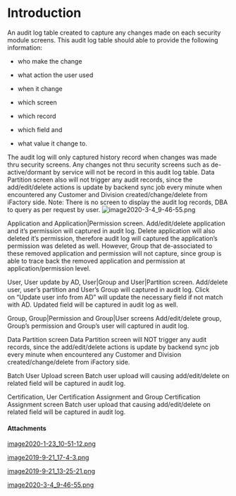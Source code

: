 # Introduction

An audit log table created to capture any changes made on each security module screens. This audit log table should able to provide the following information:

- who make the change

- what action the user used

- when it change

- which screen

- which record

- which field and

- what value it change to.

The audit log will only captured history record when changes was made thru security screens. Any changes not thru security screens such as de-active/dormant by service will not be record in this audit log table. Data Partition screen also will not trigger any audit records, since the add/edit/delete actions is update by backend sync job every minute when encountered any Customer and Division created/change/delete from iFactory side.
Note: There is no screen to display the audit log records, DBA to query as per request by user.
![image2020-3-4_9-46-55.png](/.attachments/66093801.png)



Application and Application|Permission screen.
Add/edit/delete application and it’s permission will captured in audit log. Delete application will also deleted it’s permission, therefore audit log will captured the application’s permission was deleted as well. However, Group that de-associated to these removed application and permission will not capture, since group is able to trace back the removed application and permission at application/permission level.

User, User update by AD, User|Group and User|Partition screen.
Add/delete user, user’s partition and User’s Group will captured in audit log. Click on “Update user info from AD” will update the necessary field if not match with AD. Updated field will be captured in audit log as well.

Group, Group|Permission and Group|User screens
Add/edit/delete group, Group’s permission and Group’s user will captured in audit log.

Data Partition screen
Data Partition screen will NOT trigger any audit records, since the add/edit/delete actions is update by backend sync job every minute when encountered any Customer and Division created/change/delete from iFactory side.

Batch User Upload screen
Batch user upload will causing add/edit/delete on related field will be captured in audit log.

Certification, Uer Certification Assignment and Group Certification Assignment screen
Batch user upload that causing add/edit/delete on related field will be captured in audit log.


#### Attachments

[image2020-1-23_10-51-12.png](/.attachments/66093767.png)
[image2019-9-21_17-4-3.png](/.attachments/66093768.png)
[image2019-9-21_13-25-21.png](/.attachments/66093769.png)
[image2020-3-4_9-46-55.png](/.attachments/66093801.png)
